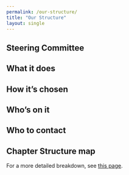 ```yaml
---
permalink: /our-structure/
title: "Our Structure"
layout: single
---
```

## Steering Committee

## What it does

## How it’s chosen

## Who’s on it

## Who to contact

## Chapter Structure map

For a more detailed breakdown, see <a href=/structure-and-campaigns/>this page<a/>.
